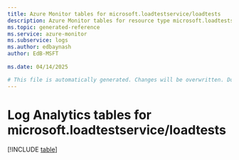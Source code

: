 ```yaml
---
title: Azure Monitor tables for microsoft.loadtestservice/loadtests
description: Azure Monitor tables for resource type microsoft.loadtestservice/loadtests
ms.topic: generated-reference
ms.service: azure-monitor
ms.subservice: logs
ms.author: edbaynash
author: EdB-MSFT
   
ms.date: 04/14/2025

# This file is automatically generated. Changes will be overwritten. Do not change this file directly.
---
```


# Log Analytics tables for microsoft.loadtestservice/loadtests  

[!INCLUDE [table](~/reusable-content/ce-skilling/azure/includes/azure-monitor/reference/tables/microsoft-loadtestservice_loadtests-include.md)]

